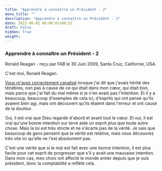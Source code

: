```yaml
---
title: "Apprendre à connaître un Président - 2"
menu_title: ""
description: "Apprendre à connaître un Président - 2"
date: 2022-06-01 06:00:01+00:52
draft: False
hidden: True
weight:
---
```

### Apprendre à connaître un Président - 2

Ronald Reagan - reçu par FAB le 30 Juin 2009, Santa Cruz, Californie, USA.

C'est moi, Ronald Reagan.

[Vous m'avez correctement canalisé](/fr-contemporary-messages/fr-contemporary-messages-by-date-order/fr-contemporary-messages-2009/fr-2009-6-29-2-fab-ronald-reagan/) lorsque j'ai dit que j'avais hérité des ténèbres, non pas à cause de ce qui était dans mon cœur, qui était bon, mais parce que j'ai fait du mal même si je n'en avais pas l'intention. Et il y a beaucoup, beaucoup d'exemples de cela ici, d'esprits qui ont pensé qu'ils avaient bien agi, mais ont découvert qu'ils étaient dans l'erreur et ont causé de la douleur.

Oui, il est vrai que Dieu regarde d'abord et avant tout le cœur. Et oui, il est vrai qu'une bonne intention sur terre aide un esprit plus que toute autre chose. Mais la loi est très stricte et ne s'écarte pas de la vérité. Je sais que beaucoup de gens pensent que la vérité est relative, mais vous découvrez très vite ici qu'elle ne l'est absolument pas.

C'est une vérité que si le mal est fait avec une bonne intention, il est plus facile pour cet esprit de progresser que s'il y avait une mauvaise intention. Dans mon cas, mes choix ont affecté le monde entier depuis que je suis président, donc la comptabilité a reflété cela.
